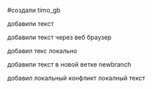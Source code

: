#создали timo_gb

добавили текст

добавили текст через веб браузер

добавил текс локально

добавили текст в новой ветке newbranch


добавил локальный конфликт локалный текст

